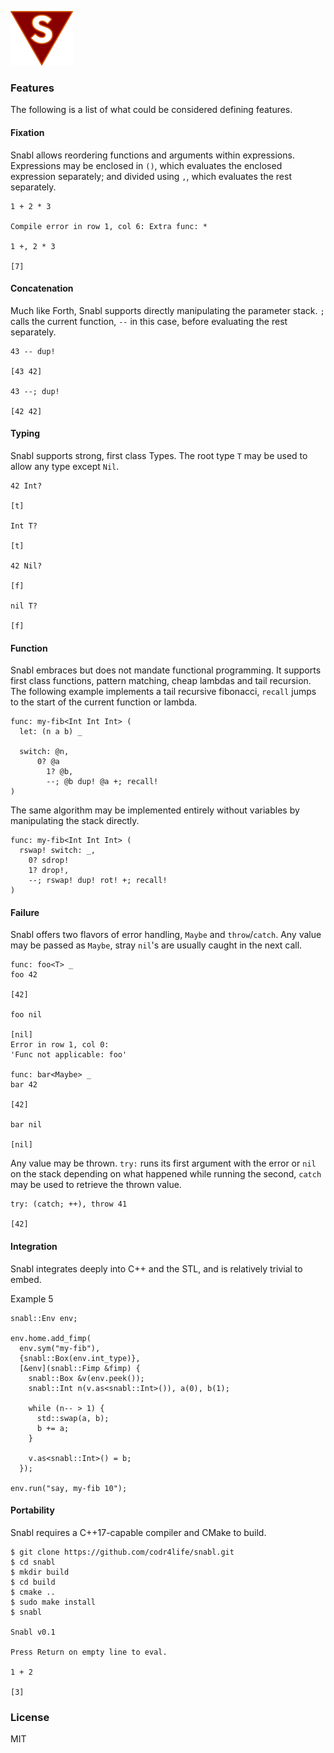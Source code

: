 ![Logo](logo.png?raw=true)

### Features
The following is a list of what could be considered defining features.

#### Fixation
Snabl allows reordering functions and arguments within expressions. Expressions may be enclosed in ```()```, which evaluates the enclosed expression separately; and divided using ```,```, which evaluates the rest separately.

```
1 + 2 * 3

Compile error in row 1, col 6: Extra func: *
	 
1 +, 2 * 3

[7]
```

#### Concatenation
Much like Forth, Snabl supports directly manipulating the parameter stack. ```;``` calls the current function, ```--``` in this case, before evaluating the rest separately.

```
43 -- dup!

[43 42]

43 --; dup!

[42 42]
```

#### Typing
Snabl supports strong, first class Types. The root type ```T``` may be used to allow any type except ```Nil```.

```
42 Int?

[t]

Int T?

[t]

42 Nil?

[f]

nil T?

[f]
```

#### Function
Snabl embraces but does not mandate functional programming. It supports first class functions, pattern matching, cheap lambdas and tail recursion. The following example implements a tail recursive fibonacci, `recall` jumps to the start of the current function or lambda.

```
func: my-fib<Int Int Int> (
  let: (n a b) _
	
  switch: @n,
	  0? @a
		1? @b,
		--; @b dup! @a +; recall!
)
```

The same algorithm may be implemented entirely without variables by manipulating the stack directly.

```
func: my-fib<Int Int Int> (
  rswap! switch: _,
    0? sdrop!
    1? drop!,
    --; rswap! dup! rot! +; recall!
)
```

#### Failure
Snabl offers two flavors of error handling, ```Maybe``` and ```throw```/```catch```. Any value may be passed as ```Maybe```, stray ```nil```'s are usually caught in the next call.

```
func: foo<T> _
foo 42

[42]

foo nil

[nil]
Error in row 1, col 0:
'Func not applicable: foo'

func: bar<Maybe> _
bar 42

[42]

bar nil

[nil]
```

Any value may be thrown. ```try:``` runs its first argument with the error or ```nil``` on the stack depending on what happened while running the second, ```catch``` may be used to retrieve the thrown value.

```
try: (catch; ++), throw 41

[42]
```

#### Integration
Snabl integrates deeply into C++ and the STL, and is relatively trivial to embed.

Example 5
```
snabl::Env env;

env.home.add_fimp(
  env.sym("my-fib"),
  {snabl::Box(env.int_type)},
  [&env](snabl::Fimp &fimp) {
    snabl::Box &v(env.peek());
    snabl::Int n(v.as<snabl::Int>()), a(0), b(1);

    while (n-- > 1) {
      std::swap(a, b);
      b += a;
    }

    v.as<snabl::Int>() = b;
  });

env.run("say, my-fib 10");
```

#### Portability
Snabl requires a C++17-capable compiler and CMake to build.

```
$ git clone https://github.com/codr4life/snabl.git
$ cd snabl
$ mkdir build
$ cd build
$ cmake ..
$ sudo make install
$ snabl

Snabl v0.1

Press Return on empty line to eval.

1 + 2
 
[3]
```

### License
MIT
